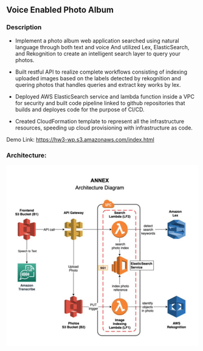 ## Voice Enabled Photo Album
### Description

- Implement a photo album web application searched using natural language through both text and voice And utilized Lex, ElasticSearch, and Rekognition to create an intelligent search layer to query your photos.

- Built restful API to realize complete workflows consisting of indexing uploaded images based on the labels detected by rekognition and quering photos that handles queries and extract key works by lex.

- Deployed AWS ElasticSearch service and lambda function inside a VPC for security and built code pipeline linked to github repositories that builds and deployes code for the purpose of CI/CD. 

- Created CloudFormation template to represent all the infrastructure resources, speeding up cloud provisioning with infrastructure as code.




Demo Link: https://hw3-wp.s3.amazonaws.com/index.html

### Architecture:
![alt text](../architecture/lab3.png)